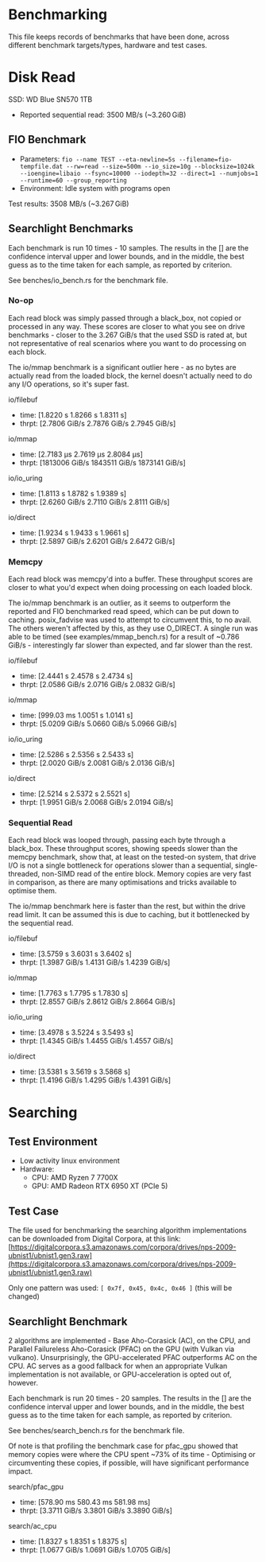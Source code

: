 # Benchmarking

This file keeps records of benchmarks that have been done, across different benchmark targets/types, hardware and test cases.

# Disk Read

SSD: WD Blue SN570 1TB
- Reported sequential read: 3500 MB/s (~3.260 GiB)

## FIO Benchmark

- Parameters: `fio --name TEST --eta-newline=5s --filename=fio-tempfile.dat --rw=read --size=500m --io_size=10g --blocksize=1024k --ioengine=libaio --fsync=10000 --iodepth=32 --direct=1 --numjobs=1 --runtime=60 --group_reporting`
- Environment: Idle system with programs open

Test results: 3508 MB/s (~3.267 GiB)

## Searchlight Benchmarks

Each benchmark is run 10 times - 10 samples. The results in the [] are the confidence interval upper and lower bounds, and in the middle, the best guess as to the time taken for each sample, as reported by criterion.

See benches/io_bench.rs for the benchmark file.

### No-op

Each read block was simply passed through a black_box, not copied or processed in any way. These scores are closer to what you see on drive benchmarks - closer to the 3.267 GiB/s that the used SSD is rated at, but not representative of real scenarios where you want to do processing on each block.

The io/mmap benchmark is a significant outlier here - as no bytes are actually read from the loaded block, the kernel doesn't actually need to do any I/O operations, so it's super fast.

io/filebuf
- time:   [1.8220 s 1.8266 s 1.8311 s]
- thrpt:  [2.7806 GiB/s 2.7876 GiB/s 2.7945 GiB/s]

io/mmap
- time:   [2.7183 µs 2.7619 µs 2.8084 µs]
- thrpt:  [1813006 GiB/s 1843511 GiB/s 1873141 GiB/s]

io/io_uring
- time:   [1.8113 s 1.8782 s 1.9389 s]
- thrpt:  [2.6260 GiB/s 2.7110 GiB/s 2.8111 GiB/s]

io/direct
- time:   [1.9234 s 1.9433 s 1.9661 s]
- thrpt:  [2.5897 GiB/s 2.6201 GiB/s 2.6472 GiB/s]

### Memcpy

Each read block was memcpy'd into a buffer. These throughput scores are closer to what you'd expect when doing processing on each loaded block.

The io/mmap benchmark is an outlier, as it seems to outperform the reported and FIO benchmarked read speed, which can be put down to caching. posix_fadvise was used to attempt to circumvent this, to no avail. The others weren't affected by this, as they use O_DIRECT. A single run was able to be timed (see examples/mmap_bench.rs) for a result of ~0.786 GiB/s - interestingly far slower than expected, and far slower than the rest.

io/filebuf
- time:   [2.4441 s 2.4578 s 2.4734 s]
- thrpt:  [2.0586 GiB/s 2.0716 GiB/s 2.0832 GiB/s]

io/mmap
- time:   [999.03 ms 1.0051 s 1.0141 s]
- thrpt:  [5.0209 GiB/s 5.0660 GiB/s 5.0966 GiB/s]

io/io_uring
- time:   [2.5286 s 2.5356 s 2.5433 s]
- thrpt:  [2.0020 GiB/s 2.0081 GiB/s 2.0136 GiB/s]

io/direct
- time:   [2.5214 s 2.5372 s 2.5521 s]
- thrpt:  [1.9951 GiB/s 2.0068 GiB/s 2.0194 GiB/s]

### Sequential Read

Each read block was looped through, passing each byte through a black_box. These throughput scores, showing speeds slower than the memcpy benchmark, show that, at least on the tested-on system, that drive I/O is not a single bottleneck for operations slower than a sequential, single-threaded, non-SIMD read of the entire block. Memory copies are very fast in comparison, as there are many optimisations and tricks available to optimise them.

The io/mmap benchmark here is faster than the rest, but within the drive read limit. It can be assumed this is due to caching, but it bottlenecked by the sequential read.

io/filebuf
- time:   [3.5759 s 3.6031 s 3.6402 s]
- thrpt:  [1.3987 GiB/s 1.4131 GiB/s 1.4239 GiB/s]

io/mmap
- time:   [1.7763 s 1.7795 s 1.7830 s]
- thrpt:  [2.8557 GiB/s 2.8612 GiB/s 2.8664 GiB/s]

io/io_uring
- time:   [3.4978 s 3.5224 s 3.5493 s]
- thrpt:  [1.4345 GiB/s 1.4455 GiB/s 1.4557 GiB/s]

io/direct
- time:   [3.5381 s 3.5619 s 3.5868 s]
- thrpt:  [1.4196 GiB/s 1.4295 GiB/s 1.4391 GiB/s]

# Searching

## Test Environment

- Low activity linux environment
- Hardware:
	- CPU: AMD Ryzen 7 7700X
	- GPU: AMD Radeon RTX 6950 XT (PCIe 5)

## Test Case

The file used for benchmarking the searching algorithm implementations can be downloaded from Digital Corpora, at this link: [https://digitalcorpora.s3.amazonaws.com/corpora/drives/nps-2009-ubnist1/ubnist1.gen3.raw](https://digitalcorpora.s3.amazonaws.com/corpora/drives/nps-2009-ubnist1/ubnist1.gen3.raw)

Only one pattern was used: `[ 0x7f, 0x45, 0x4c, 0x46 ]` (this will be changed)

## Searchlight Benchmark

2 algorithms are implemented - Base Aho-Corasick (AC), on the CPU, and Parallel Failureless Aho-Corasick (PFAC) on the GPU (with Vulkan via vulkano). Unsurprisingly, the GPU-accelerated PFAC
outperforms AC on the CPU. AC serves as a good fallback for when an appropriate Vulkan implementation is not available, or GPU-acceleration is opted out of, however.

Each benchmark is run 20 times - 20 samples. The results in the [] are the confidence interval upper and lower bounds, and in the middle, the best guess as to the time taken for each sample, as reported by criterion.

See benches/search_bench.rs for the benchmark file.

Of note is that profiling the benchmark case for pfac_gpu showed that memory copies were where the CPU spent ~73% of its time - Optimising or circumventing these copies, if possible, will have
significant performance impact.

search/pfac_gpu
- time:   [578.90 ms 580.43 ms 581.98 ms]
- thrpt:  [3.3711 GiB/s 3.3801 GiB/s 3.3890 GiB/s]

search/ac_cpu
- time:   [1.8327 s 1.8351 s 1.8375 s]
- thrpt:  [1.0677 GiB/s 1.0691 GiB/s 1.0705 GiB/s]